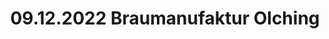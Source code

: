 ---
layout: photo_set
title: 09.12.2022 Braumanufaktur Olching
description: "Fotos vom 09.12.2022 in der Braumanufaktur Olching."

photos:
    set: 2022/09_12_22-olching-brau/obm
    size: 16
---